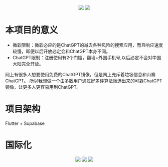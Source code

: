 <p align="center">
    <a href="READMEen.md">
        <img src="https://img.shields.io/static/v1?label=English&message=READMEen&color=green" /></a>
    <a href="README.md">
        <img src="https://img.shields.io/static/v1?label=%E4%B8%AD%E6%96%87&message=README&color=green" /></a>
</p>

# 本项目的意义

- 微软限制：微软必应的是ChatGPT的减去各种风险的搜索应用，而且响应速度较慢，即便以后开放必定会和ChatGPT本身不同。
- ChatGPT限制：注册使用有2个门槛，翻墙+外国手机号,以后必定不会对中国大陆完全开放。

网上有很多人想要使用免费的ChatGPT镜像，但是网上充斥着垃圾信息和山寨ChatGPT。
所以我想做一个由多数用户通过好差评算法筛选出来的可靠ChatGPT镜像，让更多人更容易用到ChatGPT。

# 项目架构

Flutter + Supabase

# 国际化
<p align="center">
    <a href="https://app.localizely.com/projects/a7d8e54f-62a2-4ce1-833b-112ba69727fe/main/translations">
        <img src="https://img.shields.io/localizely/progress/a7d8e54f-62a2-4ce1-833b-112ba69727fe?token=3fc827a919a74c93a34f12ba0cfafdfc1288fe5042f949baa8c5f7214653eb8c" /></a>
    <a href="https://app.localizely.com/projects/a7d8e54f-62a2-4ce1-833b-112ba69727fe/main/translations">
        <img src="https://img.shields.io/localizely/progress/a7d8e54f-62a2-4ce1-833b-112ba69727fe?languageCode=en&token=3fc827a919a74c93a34f12ba0cfafdfc1288fe5042f949baa8c5f7214653eb8c" /></a>
    <a href="https://app.localizely.com/projects/a7d8e54f-62a2-4ce1-833b-112ba69727fe/main/translations">
        <img src="https://img.shields.io/localizely/progress/a7d8e54f-62a2-4ce1-833b-112ba69727fe?languageCode=zh&token=3fc827a919a74c93a34f12ba0cfafdfc1288fe5042f949baa8c5f7214653eb8c" /></a>
</p>

















